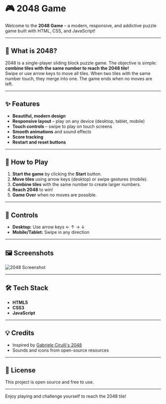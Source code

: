 # 🎮 2048 Game

Welcome to the **2048 Game** – a modern, responsive, and addictive puzzle game built with HTML, CSS, and JavaScript!

---

## 🧩 What is 2048?

2048 is a single-player sliding block puzzle game. The objective is simple: **combine tiles with the same number to reach the 2048 tile!**  
Swipe or use arrow keys to move all tiles. When two tiles with the same number touch, they merge into one. The game ends when no moves are left.

---

## ✨ Features

- **Beautiful, modern design**
- **Responsive layout** – play on any device (desktop, tablet, mobile)
- **Touch controls** – swipe to play on touch screens
- **Smooth animations** and sound effects
- **Score tracking**
- **Restart and reset buttons**

---

## 🚀 How to Play

1. **Start the game** by clicking the **Start** button.
2. **Move tiles** using arrow keys (desktop) or swipe gestures (mobile).
3. **Combine tiles** with the same number to create larger numbers.
4. **Reach 2048** to win!
5. **Game Over** when no moves are possible.

---

## 📱 Controls

- **Desktop:** Use arrow keys ← ↑ → ↓
- **Mobile/Tablet:** Swipe in any direction

---

## 🖼️ Screenshots

![2048 Screenshot](./assets/2048_screenshot.png)

---

## 🛠️ Tech Stack

- **HTML5**
- **CSS3**
- **JavaScript**

---

## 💡 Credits

- Inspired by [Gabriele Cirulli's 2048](https://github.com/gabrielecirulli/2048)
- Sounds and icons from open-source resources

---

## 📄 License

This project is open source and free to use.

---

Enjoy playing and challenge yourself to reach the 2048 tile!
